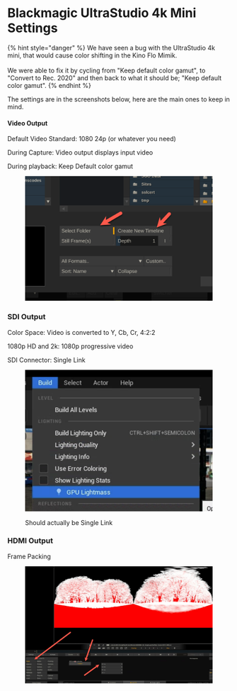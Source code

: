 # Blackmagic UltraStudio 4k Mini Settings

{% hint style="danger" %}
We have seen a bug with the UltraStudio 4k mini, that would cause color shifting in the Kino Flo Mimik. \
\
We were able to fix it by cycling from "Keep default color gamut", to "Convert to Rec. 2020" and then back to what it should be; "Keep default color gamut".&#x20;
{% endhint %}

The settings are in the screenshots below, here are the main ones to keep in mind.&#x20;

#### Video Output

Default Video Standard: 1080 24p (or whatever you need)

During Capture: Video output displays input video

During playback: Keep Default color gamut

<figure><img src="../../.gitbook/assets/image (7).png" alt=""><figcaption></figcaption></figure>

### SDI Output

Color Space: Video is converted to Y, Cb, Cr, 4:2:2

1080p HD and 2k: 1080p progressive video

SDI Connector: Single Link

<figure><img src="../../.gitbook/assets/image (8).png" alt=""><figcaption><p>Should actually be Single Link</p></figcaption></figure>

### HDMI Output

Frame Packing

<figure><img src="../../.gitbook/assets/image (10).png" alt=""><figcaption></figcaption></figure>
